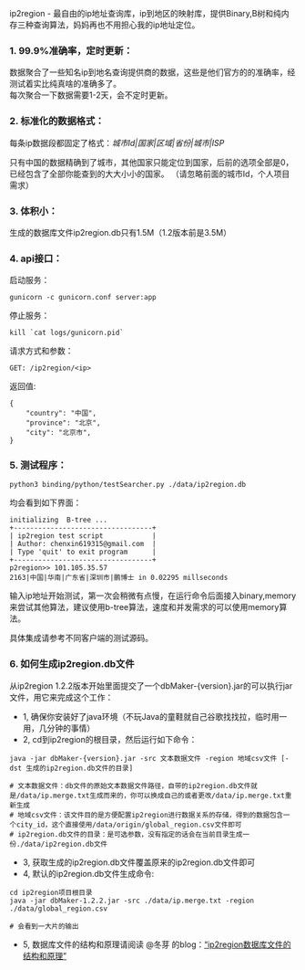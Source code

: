 ip2region - 最自由的ip地址查询库，ip到地区的映射库，提供Binary,B树和纯内存三种查询算法，妈妈再也不用担心我的ip地址定位。

### 1. 99.9%准确率，定时更新：

数据聚合了一些知名ip到地名查询提供商的数据，这些是他们官方的的准确率，经测试着实比纯真啥的准确多了。<br />
每次聚合一下数据需要1-2天，会不定时更新。

### 2. 标准化的数据格式：

每条ip数据段都固定了格式：_城市Id|国家|区域|省份|城市|ISP_

只有中国的数据精确到了城市，其他国家只能定位到国家，后前的选项全部是0，已经包含了全部你能查到的大大小小的国家。
（请忽略前面的城市Id，个人项目需求）

### 3. 体积小：

生成的数据库文件ip2region.db只有1.5M（1.2版本前是3.5M）

### 4. api接口：

启动服务：
```shell
gunicorn -c gunicorn.conf server:app
```
停止服务：
```shell
kill `cat logs/gunicorn.pid`
```
请求方式和参数：  
```
GET: /ip2region/<ip>
```
返回值:
```
{
    "country": "中国",
    "province": "北京",
    "city": "北京市",
}
```

### 5. 测试程序：

```shell
python3 binding/python/testSearcher.py ./data/ip2region.db
```

均会看到如下界面：
```shell
initializing  B-tree ... 
+----------------------------------+
| ip2region test script            |
| Author: chenxin619315@gmail.com  |
| Type 'quit' to exit program      |
+----------------------------------+
p2region>> 101.105.35.57
2163|中国|华南|广东省|深圳市|鹏博士 in 0.02295 millseconds
```

输入ip地址开始测试，第一次会稍微有点慢，在运行命令后面接入binary,memory来尝试其他算法，建议使用b-tree算法，速度和并发需求的可以使用memory算法。

具体集成请参考不同客户端的测试源码。


### 6. 如何生成ip2region.db文件

从ip2region 1.2.2版本开始里面提交了一个dbMaker-{version}.jar的可以执行jar文件，用它来完成这个工作：
* 1, 确保你安装好了java环境（不玩Java的童鞋就自己谷歌找找拉，临时用一用，几分钟的事情）
* 2, cd到ip2region的根目录，然后运行如下命令：

```shell
java -jar dbMaker-{version}.jar -src 文本数据文件 -region 地域csv文件 [-dst 生成的ip2region.db文件的目录]

# 文本数据文件：db文件的原始文本数据文件路径，自带的ip2region.db文件就是/data/ip.merge.txt生成而来的，你可以换成自己的或者更改/data/ip.merge.txt重新生成
# 地域csv文件：该文件目的是方便配置ip2region进行数据关系的存储，得到的数据包含一个city_id，这个直接使用/data/origin/global_region.csv文件即可
# ip2region.db文件的目录：是可选参数，没有指定的话会在当前目录生成一份./data/ip2region.db文件
```

* 3, 获取生成的ip2region.db文件覆盖原来的ip2region.db文件即可
* 4, 默认的ip2region.db文件生成命令:

```shell
cd ip2region项目根目录
java -jar dbMaker-1.2.2.jar -src ./data/ip.merge.txt -region ./data/global_region.csv

# 会看到一大片的输出
```

* 5, 数据库文件的结构和原理请阅读 @冬芽 的blog：[“ip2region数据库文件的结构和原理”](http://dongyado.com/tool/2016/08/18/structure-of-ip2region-database-file/)
